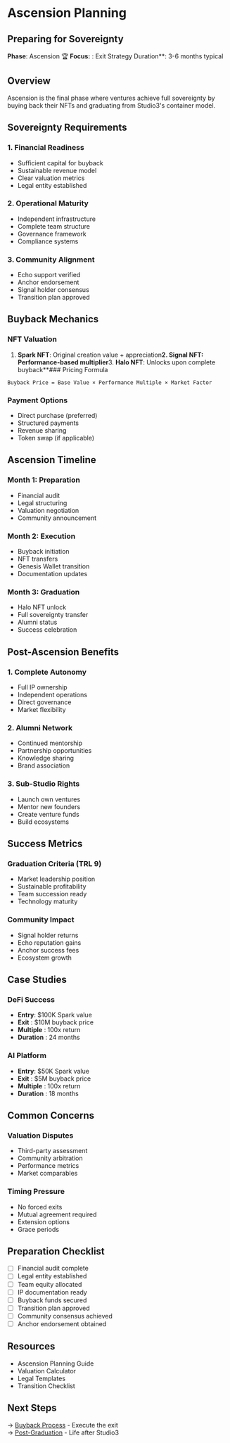 # Ascension Planning

## Preparing for Sovereignty

<div class="arena-card" markdown="1">

**Phase**: Ascension 🏆  **Focus:** : Exit Strategy  Duration**: 3-6 months typical</div>

## Overview

Ascension is the final phase where ventures achieve full sovereignty by buying back their NFTs and graduating from Studio3's container model.

## Sovereignty Requirements

### 1. Financial Readiness
- Sufficient capital for buyback
- Sustainable revenue model
- Clear valuation metrics
- Legal entity established

### 2. Operational Maturity
- Independent infrastructure
- Complete team structure
- Governance framework
- Compliance systems

### 3. Community Alignment
- Echo support verified
- Anchor endorsement
- Signal holder consensus
- Transition plan approved

## Buyback Mechanics

### NFT Valuation
1. **Spark NFT**: Original creation value + appreciation**2. **Signal NFT**: Performance-based multiplier**3. **Halo NFT**: Unlocks upon complete buyback**### Pricing Formula
```
Buyback Price = Base Value × Performance Multiple × Market Factor
```

### Payment Options
- Direct purchase (preferred)
- Structured payments
- Revenue sharing
- Token swap (if applicable)

## Ascension Timeline

### Month 1: Preparation
- Financial audit
- Legal structuring
- Valuation negotiation
- Community announcement

### Month 2: Execution
- Buyback initiation
- NFT transfers
- Genesis Wallet transition
- Documentation updates

### Month 3: Graduation
- Halo NFT unlock
- Full sovereignty transfer
- Alumni status
- Success celebration

## Post-Ascension Benefits

### 1. Complete Autonomy
- Full IP ownership
- Independent operations
- Direct governance
- Market flexibility

### 2. Alumni Network
- Continued mentorship
- Partnership opportunities
- Knowledge sharing
- Brand association

### 3. Sub-Studio Rights
- Launch own ventures
- Mentor new founders
- Create venture funds
- Build ecosystems

## Success Metrics

### Graduation Criteria (TRL 9)
- Market leadership position
- Sustainable profitability
- Team succession ready
- Technology maturity

### Community Impact
- Signal holder returns
- Echo reputation gains
- Anchor success fees
- Ecosystem growth

## Case Studies

### DeFi Success
- **Entry**: $100K Spark value
- **Exit** : $10M buyback price
- **Multiple** : 100x return
- **Duration** : 24 months
### AI Platform
- **Entry**: $50K Spark value
- **Exit** : $5M buyback price
- **Multiple** : 100x return
- **Duration** : 18 months
## Common Concerns

### Valuation Disputes
- Third-party assessment
- Community arbitration
- Performance metrics
- Market comparables

### Timing Pressure
- No forced exits
- Mutual agreement required
- Extension options
- Grace periods

## Preparation Checklist

- [ ] Financial audit complete
- [ ] Legal entity established
- [ ] Team equity allocated
- [ ] IP documentation ready
- [ ] Buyback funds secured
- [ ] Transition plan approved
- [ ] Community consensus achieved
- [ ] Anchor endorsement obtained

## Resources

- Ascension Planning Guide
- Valuation Calculator
- Legal Templates
- Transition Checklist

## Next Steps

→ [Buyback Process](buyback-process.md) - Execute the exit  
→ [Post-Graduation](post-graduation.md) - Life after Studio3
